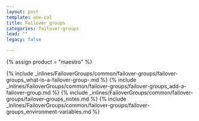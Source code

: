```yaml
---
layout: post
template: one-col
title: Failover groups
categories: failover-groups
lead: ""
legacy: false

---
```

{% assign product = "maestro" %}

{% include _inlines/FailoverGroups/common/failover-groups/failover-groups_what-is-a-failover-group-.md %}
{% include _inlines/FailoverGroups/common/failover-groups/failover-groups_add-a-failover-group.md %}
{% include _inlines/FailoverGroups/common/failover-groups/failover-groups_notes.md %}
{% include _inlines/FailoverGroups/common/failover-groups/failover-groups_environment-variables.md %}